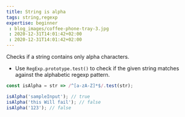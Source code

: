 ```yaml
---
title: String is alpha
tags: string,regexp
expertise: beginner
 : blog_images/coffee-phone-tray-3.jpg
 : 2020-12-31T14:01:42+02:00
 : 2020-12-31T14:01:42+02:00
---
```


Checks if a string contains only alpha characters.

- Use `RegExp.prototype.test()` to check if the given string matches against the alphabetic regexp pattern.

```js
const isAlpha = str => /^[a-zA-Z]*$/.test(str);
```

```js
isAlpha('sampleInput'); // true
isAlpha('this Will fail'); // false
isAlpha('123'); // false
```
